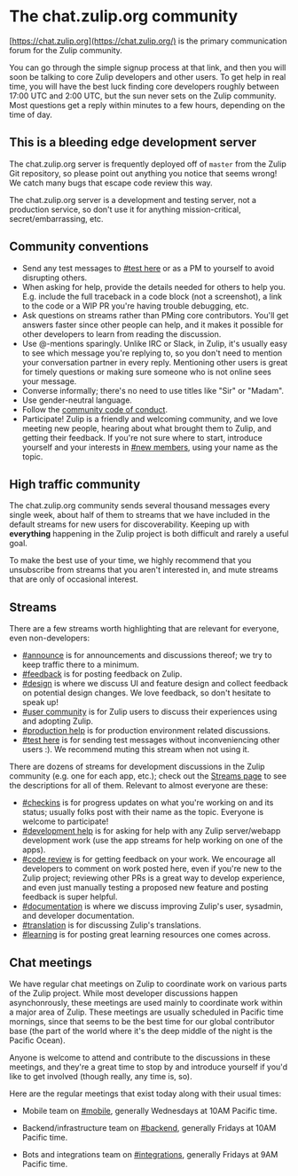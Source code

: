 # The chat.zulip.org community

[https://chat.zulip.org](https://chat.zulip.org/) is the primary communication
forum for the Zulip community.

You can go through the simple signup process at that link, and then
you will soon be talking to core Zulip developers and other users.  To
get help in real time, you will have the best luck finding core
developers roughly between 17:00 UTC and 2:00 UTC, but the sun never
sets on the Zulip community.  Most questions get a reply within
minutes to a few hours, depending on the time of day.

## This is a bleeding edge development server

The chat.zulip.org server is frequently deployed off of `master` from
the Zulip Git repository, so please point out anything you notice that
seems wrong!  We catch many bugs that escape code review this way.

The chat.zulip.org server is a development and testing server, not a
production service, so don't use it for anything mission-critical,
secret/embarrassing, etc.

## Community conventions

* Send any test messages to
  [#test here](https://chat.zulip.org/#narrow/stream/test.20here) or
  as a PM to yourself to avoid disrupting others.
* When asking for help, provide the details needed for others to help
  you.  E.g. include the full traceback in a code block (not a
  screenshot), a link to the code or a WIP PR you're having trouble
  debugging, etc.
* Ask questions on streams rather than PMing core contributors.
  You'll get answers faster since other people can help, and it makes
  it possible for other developers to learn from reading the discussion.
* Use @-mentions sparingly.  Unlike IRC or Slack, in Zulip, it's
  usually easy to see which message you're replying to, so you don't
  need to mention your conversation partner in every reply.
  Mentioning other users is great for timely questions or making sure
  someone who is not online sees your message.
* Converse informally; there's no need to use titles like "Sir" or "Madam".
* Use gender-neutral language.
* Follow the [community code of conduct](code-of-conduct.html).
* Participate!  Zulip is a friendly and welcoming community, and we
  love meeting new people, hearing about what brought them to Zulip,
  and getting their feedback.  If you're not sure where to start,
  introduce yourself and your interests in
  [#new members](https://chat.zulip.org/#narrow/stream/new.20members),
  using your name as the topic.

## High traffic community

The chat.zulip.org community sends several thousand messages every
single week, about half of them to streams that we have included in
the default streams for new users for discoverability.  Keeping up
with **everything** happening in the Zulip project is both difficult
and rarely a useful goal.

To make the best use of your time, we highly recommend that you
unsubscribe from streams that you aren't interested in, and mute
streams that are only of occasional interest.

## Streams

There are a few streams worth highlighting that are relevant for
everyone, even non-developers:

* [#announce](https://chat.zulip.org/#narrow/stream/announce) is for
  announcements and discussions thereof; we try to keep traffic there
  to a minimum.
* [#feedback](https://chat.zulip.org/#narrow/stream/feedback) is for
  posting feedback on Zulip.
* [#design](https://chat.zulip.org/#narrow/stream/design) is where we
  discuss UI and feature design and collect feedback on potential design
  changes.  We love feedback, so don't hesitate to speak up!
* [#user community](https://chat.zulip.org/#narrow/stream/user.20community) is
  for Zulip users to discuss their experiences using and adopting Zulip.
* [#production help](https://chat.zulip.org/#narrow/stream/production.20help)
  is for production environment related discussions.
* [#test here](https://chat.zulip.org/#narrow/stream/test.20here) is
  for sending test messages without inconveniencing other users :).
  We recommend muting this stream when not using it.

There are dozens of streams for development discussions in the Zulip
community (e.g. one for each app, etc.); check out the
[Streams page](https://chat.zulip.org/#streams/all) to see the
descriptions for all of them.  Relevant to almost everyone are these:

* [#checkins](https://chat.zulip.org/#narrow/stream/checkins) is for
  progress updates on what you're working on and its status; usually
  folks post with their name as the topic.  Everyone is welcome to
  participate!
* [#development help](https://chat.zulip.org/#narrow/stream/development.20help)
  is for asking for help with any Zulip server/webapp development work
  (use the app streams for help working on one of the apps).
* [#code review](https://chat.zulip.org/#narrow/stream/code.20review)
  is for getting feedback on your work.  We encourage all developers
  to comment on work posted here, even if you're new to the Zulip
  project; reviewing other PRs is a great way to develop experience,
  and even just manually testing a proposed new feature and posting
  feedback is super helpful.
* [#documentation](https://chat.zulip.org/#narrow/stream/documentation)
  is where we discuss improving Zulip's user, sysadmin, and developer
  documentation.
* [#translation](https://chat.zulip.org/#narrow/stream/translation) is
  for discussing Zulip's translations.
* [#learning](https://chat.zulip.org/#narrow/stream/learning) is for
  posting great learning resources one comes across.

## Chat meetings

We have regular chat meetings on Zulip to coordinate work on various
parts of the Zulip project.  While most developer discussions happen
asynchonrously, these meetings are used mainly to coordinate work
within a major area of Zulip.  These meetings are usually scheduled in
Pacific time mornings, since that seems to be the best time for our
global contributor base (the part of the world where it's the deep
middle of the night is the Pacific Ocean).

Anyone is welcome to attend and contribute to the discussions in these
meetings, and they're a great time to stop by and introduce yourself
if you'd like to get involved (though really, any time is, so).

Here are the regular meetings that exist today along with their usual
times:

* Mobile team on
[#mobile](https://chat.zulip.org/#narrow/stream/mobile), generally
Wednesdays at 10AM Pacific time.

* Backend/infrastructure team on
[#backend](https://chat.zulip.org/#narrow/stream/backend), generally
Fridays at 10AM Pacific time.

* Bots and integrations team on
[#integrations](https://chat.zulip.org/#narrow/stream/integrations),
generally Fridays at 9AM Pacific time.
